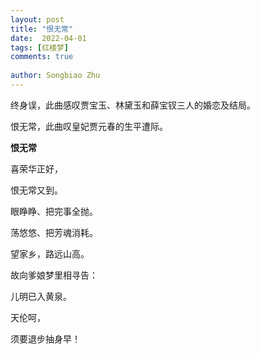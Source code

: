 ```yaml
---
layout: post
title: "恨无常"
date:  2022-04-01
tags: [红楼梦]
comments: true
 
author: Songbiao Zhu
---
```


终身误，此曲感叹贾宝玉、林黛玉和薛宝钗三人的婚恋及结局。

恨无常，此曲叹皇妃贾元春的生平遭际。



<!-- more -->



**恨无常**



喜荣华正好，

恨无常又到。

眼睁睁、把完事全抛。

荡悠悠、把芳魂消耗。

望家乡，路远山高。

故向爹娘梦里相寻告：

儿明已入黄泉。

天伦呵，

须要退步抽身早！